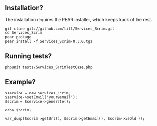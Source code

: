 ## Installation?

The installation requires the PEAR installer, which keeps track of the rest.

    git clone git://github.com/till/Services_Scrim.git
    cd Services_Scrim
    pear package
    pear install -f Services_Scrim-0.1.0.tgz

## Running tests?

    phpunit tests/Services_ScrimTestCase.php

## Example?

    $service = new Services_Scrim;
    $service->setEmail('your@email');
    $scrim = $service->generate();

    echo $scrim;

    var_dump($scrim->getUrl(), $scrim->getEmail(), $scrim->isOld());